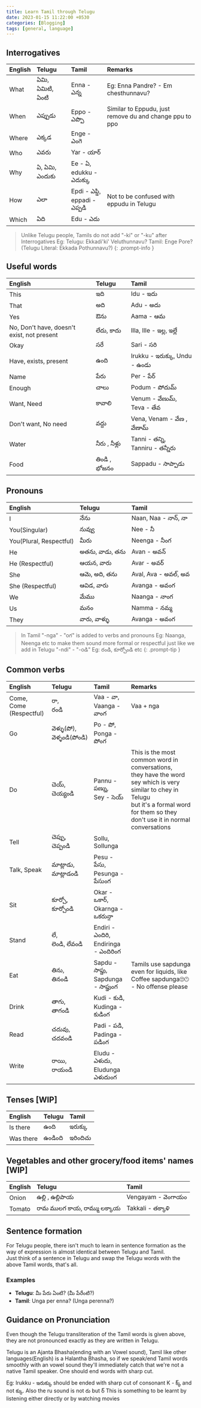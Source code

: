 ```yaml
---
title: Learn Tamil through Telugu
date: 2023-01-15 11:22:00 +0530
categories: [Blogging]
tags: [general, language]
---
```


## Interrogatives

| English | Telugu            | Tamil    | Remarks                                                                  |
|:--------|:------------------|:---------|:-------------------------------------------------------------------------|
|What     |ఏమి, ఏమిటి, ఏంటి  |Enna - ఎన్న                   |Eg: Enna Pandre? - Em chesthunnavu?                    |
|When     |ఎప్పుడు            |Eppo - ఎప్పొ                   |Similar to Eppudu, just remove du and change ppu to ppo|
|Where    |ఎక్కడ             |Enge - ఎంగె                    |                                                       |
|Who      |ఎవరు             |Yar - యార్                     |                                                       |
|Why      |ఏ, ఏమి, ఎందుకు  |Ee - ఏ, <br> edukku - ఎదుక్కు   |                                                       |
|How      |ఎలా              |Epdi - ఎప్డి, <br> eppadi - ఎప్పడి |Not to be confused with eppudu in Telugu               |
|Which    |ఏది               |Edu - ఎదు                      |                                                       |

> Unlike Telugu people, Tamils do not add "-ki" or "-ku" after Interrogatives
Eg: Telugu: Ekkadi'ki' Veluthunnavu?
        Tamil: Enge Pore? (Telugu Literal: Ekkada Pothunnavu?)
{: .prompt-info }

## Useful words

| English                                   | Telugu            | Tamil                       |
|:----------------------------------------- |:------------------|:----------------------------|
| This                                      | ఇది                |Idu - ఇదు                    |
| That                                      | అది                |Adu - అదు                    |
| Yes                                       | ఔను                |Aama - ఆమ                   |
| No, Don't have, doesn't exist, not present| లేదు, కాదు          |Illa, Ille - ఇల్ల, ఇల్లే         |
| Okay                                      | సరే                 |Sari - సరి                    |
| Have, exists, present                     | ఉంది               |Irukku - ఇరుక్కు, Undu - ఉండు |
| Name                                      | పేరు                | Per - పేర్                    |
| Enough                                    | చాలు                | Podum - పోదుమ్               |
| Want, Need                                | కావాలి               | Venum - వేణుమ్, <br> Teva - తేవ |
| Don't want, No need                       | వద్దు                | Vena, Venam - వేణ , వేణామ్     |
| Water                                     | నీరు , నీళ్లు          | Tanni - తన్ని, <br> Tanniru - తన్నీరు|
| Food                                      | తిండి , భోజనం         | Sappadu - సాప్పాడు                 |

## Pronouns

|English                    |Telugu           |Tamil                 |
|:--------------------------|:----------------|:---------------------|
|I                          |నేను              |Naan, Naa - నాన్, నా  |
|You(Singular)              |నువ్వు             |Nee - నీ              |
|You(Plural, Respectful)    |మీరు              |Neenga - నీంగ         |
|He                         |అతను, వాడు, తను |Avan - అవన్           |
|He (Respectful)            |ఆయన, వారు      |Avar - అవర్           |
|She                        |ఆమె, అది, తను   |Aval, Ava - అవల్, అవ |
|She (Respectful)           |ఆవిడ, వారు       |Avanga - అవంగ         |
|We                         |మేము            |Naanga - నాంగ          |
|Us                         |మనం            |Namma - నమ్మ           |
|They                       |వారు, వాళ్ళు      |Avanga - అవంగ         |

> In Tamil "-nga" - "oగ" is added to verbs and pronouns Eg: Naanga, Neenga etc to make them sound more formal or respectful just like we add in Telugu "-ndi" - "-oడి" Eg: రండి, కూర్చోండి etc
{: .prompt-tip }

## Common verbs

| English                      | Telugu                  | Tamil          | Remarks            |
|:-----------------------------|:------------------------|:---------------|:-------------------|
| Come, <br> Come (Respectful) |రా, <br> రండి             |Vaa - వా, <br> Vaanga - వాంగ|Vaa + nga|
| Go                           |వెళ్ళు(పో), <br> వెళ్ళండి(పోండి)|Po - పో, <br> Ponga - పోంగ|          |
| Do                           |చెయ్, <br> చెయ్యండి       |Pannu - పణ్ను, <br>Sey - సెయ్|This is the most common word in conversations, <br>they have the word sey which is very similar to chey in Telugu <br>but it's a formal word for them so they don't use it in normal conversations|
| Tell                         |చెప్పు, <br> చెప్పండి        |Sollu, <br> Sollunga|                |
| Talk, Speak                  |మాట్లాడు, <br> మాట్లాడండి    |Pesu - పేసు, <br>Pesunga - పేసుంగ|   |
| Sit                          |కూర్చో, <br> కూర్చోండి       |Okar - ఒకార్, <br> Okarnga - ఒకరున్గా|                    |
| Stand                        |లే, <br> లెండి, లేవండి      |Endiri - ఎందిరి, <br> Endiringa - ఎందిరింగ|            |
| Eat                          |తిను, <br> తినండి          |Sapdu - సాప్డు, <br> Sapdunga - సాప్డుంగ|Tamils use sapdunga even for liquids, like Coffee sapdunga🙄🙃 - No offense please                    |
| Drink                        |తాగు, <br> తాగండి          |Kudi - కుడి, <br> Kudinga - కుడింగ|                        |
| Read                         |చదువు, <br> చదవండి       |Padi - పడి, <br> Padinga - పడింగ|                      |
| Write                        |రాయి, <br> రాయండి        |Eludu - ఎ‌ళుదు, <br> Eludunga ఎళుదుంగ|            |

## Tenses [WIP]

| English                    | Telugu                        | Tamil                             |
|:---------------------------|:------------------------------|:----------------------------------|
| Is there                   | ఉంది                          | ఇరుక్కు                            |
| Was there                  | ఉండింది                       |ఇరిందిచు                            |


## Vegetables and other grocery/food items' names [WIP]

| English                    | Telugu                        | Tamil                             |
|:---------------------------|:------------------------------|:----------------------------------|
| Onion                      | ఉల్లి , ఉల్లిపాయ                 | Vengayam - వెంగాయం               |
| Tomato                     | రామ ములగ  కాయ, రామ్ము లక్కాయ | Takkali - తక్కాళి                  |



## Sentence formation

For Telugu people, there isn't much to learn in sentence formation as the way of expression is almost identical between Telugu and Tamil.<br>
Just think of a sentence in Telugu and swap the Telugu words with the above Tamil words, that's all.

### Examples

- **Telugu**: మీ పేరు ఏంటి? (మీ పేరేంటి?)
- **Tamil**: Unga per enna? (Unga perenna?)

## Guidance on Pronunciation

Even though the Telugu transliteration of the Tamil words is given above, they are not pronounced exactly as they are written in Telugu.

Telugu is an Ajanta Bhasha(ending with an Vowel sound), Tamil like other languages(English) is a Halantha Bhasha, so if we speak/end Tamil words smoothly with an vowel sound
they'll immediately catch that we're not a native Tamil speaker. One should end words with sharp cut.

Eg: Irukku - ఇరుక్కు should be ended with sharp cut of consonant K - క్క్ and not క్కు.
Also the ru sound is not రు but ర్
This is something to be learnt by listening either directly or by watching movies
